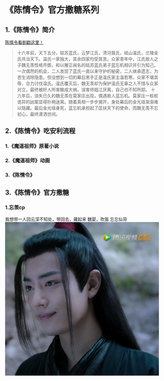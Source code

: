 # 《陈情令》官方撒糖系列
## 1.《陈情令》简介
[陈情令看剧戳这里！](http://v.qq.com/detail/v/vbb35hm6m6da1wc.html?ptag=10523)
>十六年前，天下五分，姑苏蓝氏，云梦江氏，清河聂氏，岐山温氏，兰陵金氏共治天下。温氏一家独大，其余四家均受其苦。众家青年中，江氏故人之子魏无羡性格开朗，和以雅正闻名的姑苏蓝氏弟子蓝忘机相识并引为知己。一次偶然的机会，二人发现了蓝氏一直以来守护的秘密，二人继承遗志，为苍生消除隐患。但没想到一切的幕后黑手正是温氏家主温若寒。众家不堪其辱，合力讨伐温氏。温氏覆灭后，魏无羡却为保护温氏无辜之人不惜与众家对立，最终被奸人所害酿成大祸，误害师姐江厌离，自己也不知所踪。
>十六年后，消失已久的魏无羡在莫家庄出现，偶遇故人蓝忘机。莫家庄一桩桩诡异的凶案显得扑朔迷离。随着真相一步步揭开，身处幕后的金光瑶渐渐难以隐藏。最后金光瑶身死，蓝忘机承担起了匡扶天下的使命，而魏无羡不忘初心，最终潇洒世间。
## 2.《陈情令》吃安利流程
### 1.《魔道祖师》原著小说
### 2.《魔道祖师》动画
### 3.《陈情令》
## 3.《陈情令》官方撒糖
### 1.忘羡cp
我想带一人回云深不知处，带回去，藏起来
魏婴，吹笛
忘忘仙背
![wifi](https://github.com/hust11818/hello-hust/blob/master/file01/IMG_20190725_193619.jpg)
